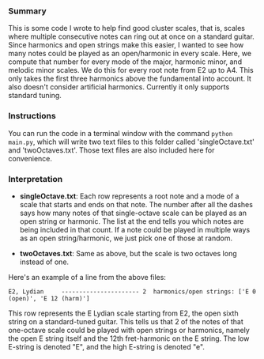 ### Summary

This is some code I wrote to help find good cluster scales, that is, scales where multiple consecutive notes can ring out at once on a standard guitar. Since harmonics and open strings make this easier, I wanted to see how many notes could be played as an open/harmonic in every scale. Here, we compute that number for every mode of the major, harmonic minor, and melodic minor scales. We do this for every root note from E2 up to A4. This only takes the first three harmonics above the fundamental into account. It also doesn't consider artificial harmonics. Currently it only supports standard tuning.

### Instructions

You can run the code in a terminal window with the command `python main.py`, which will write two text files to this folder called 'singleOctave.txt' and 'twoOctaves.txt'. Those text files are also included here for convenience.

### Interpretation

- **singleOctave.txt**: Each row represents a root note and a mode of a scale that starts and ends on that note. The number after all the dashes says how many notes of that single-octave scale can be played as an open string or harmonic. The list at the end tells you which notes are being included in that count. If a note could be played in multiple ways as an open string/harmonic, we just pick one of those at random.

- **twoOctaves.txt**: Same as above, but the scale is two octaves long instead of one.

Here's an example of a line from the above files:

`E2, Lydian     ---------------------- 2  harmonics/open strings: ['E 0  (open)', 'E 12 (harm)']`

This row represents the E Lydian scale starting from E2, the open sixth string on a standard-tuned guitar. This tells us that 2 of the notes of that one-octave scale could be played with open strings or harmonics, namely the open E string itself and the 12th fret-harmonic on the E string. The low E-string is denoted "E", and the high E-string is denoted "e".
